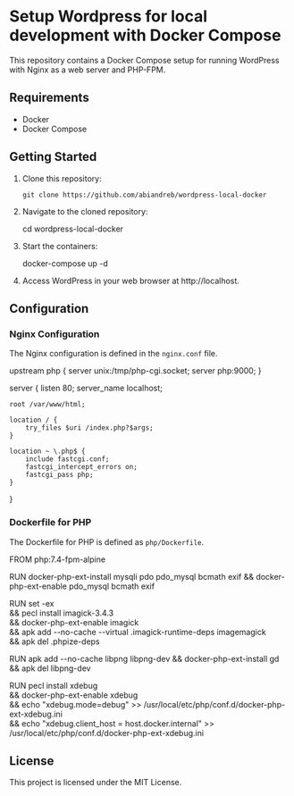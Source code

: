 # Setup Wordpress for local development with Docker Compose

This repository contains a Docker Compose setup for running WordPress with Nginx as a web server and PHP-FPM.

## Requirements

- Docker
- Docker Compose

## Getting Started

1. Clone this repository:

   ```git clone https://github.com/abiandreb/wordpress-local-docker```

2. Navigate to the cloned repository:

   cd wordpress-local-docker

3. Start the containers:

   docker-compose up -d

4. Access WordPress in your web browser at http://localhost.

## Configuration

### Nginx Configuration

The Nginx configuration is defined in the `nginx.conf` file.

upstream php {
    server unix:/tmp/php-cgi.socket;
    server php:9000;
}

server {
    listen 80;
    server_name localhost;

    root /var/www/html;

    location / {
        try_files $uri /index.php?$args;
    }

    location ~ \.php$ {
        include fastcgi.conf;
        fastcgi_intercept_errors on;
        fastcgi_pass php;
    }
}

### Dockerfile for PHP

The Dockerfile for PHP is defined as `php/Dockerfile`.

FROM php:7.4-fpm-alpine

RUN docker-php-ext-install mysqli pdo pdo_mysql bcmath exif && docker-php-ext-enable pdo_mysql bcmath exif

RUN set -ex \
    && pecl install imagick-3.4.3 \
    && docker-php-ext-enable imagick \
    && apk add --no-cache --virtual .imagick-runtime-deps imagemagick \
    && apk del .phpize-deps

RUN apk add --no-cache libpng libpng-dev && docker-php-ext-install gd && apk del libpng-dev

RUN pecl install xdebug \
    && docker-php-ext-enable xdebug \
    && echo "xdebug.mode=debug" >> /usr/local/etc/php/conf.d/docker-php-ext-xdebug.ini \
    && echo "xdebug.client_host = host.docker.internal" >> /usr/local/etc/php/conf.d/docker-php-ext-xdebug.ini

## License

This project is licensed under the MIT License.
